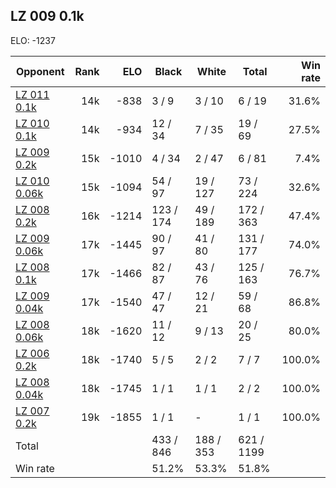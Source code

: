 ## LZ 009 0.1k ##

ELO: -1237

Opponent | Rank | ELO | Black | White | Total | Win rate
---------|-----:|----:|-------|-------|-------|-------:
[LZ 011 0.1k](LZ%20011%200.1k.md) | 14k | -838 | 3 / 9 | 3 / 10 | 6 / 19 | 31.6%
[LZ 010 0.1k](LZ%20010%200.1k.md) | 14k | -934 | 12 / 34 | 7 / 35 | 19 / 69 | 27.5%
[LZ 009 0.2k](LZ%20009%200.2k.md) | 15k | -1010 | 4 / 34 | 2 / 47 | 6 / 81 | 7.4%
[LZ 010 0.06k](LZ%20010%200.06k.md) | 15k | -1094 | 54 / 97 | 19 / 127 | 73 / 224 | 32.6%
[LZ 008 0.2k](LZ%20008%200.2k.md) | 16k | -1214 | 123 / 174 | 49 / 189 | 172 / 363 | 47.4%
[LZ 009 0.06k](LZ%20009%200.06k.md) | 17k | -1445 | 90 / 97 | 41 / 80 | 131 / 177 | 74.0%
[LZ 008 0.1k](LZ%20008%200.1k.md) | 17k | -1466 | 82 / 87 | 43 / 76 | 125 / 163 | 76.7%
[LZ 009 0.04k](LZ%20009%200.04k.md) | 17k | -1540 | 47 / 47 | 12 / 21 | 59 / 68 | 86.8%
[LZ 008 0.06k](LZ%20008%200.06k.md) | 18k | -1620 | 11 / 12 | 9 / 13 | 20 / 25 | 80.0%
[LZ 006 0.2k](LZ%20006%200.2k.md) | 18k | -1740 | 5 / 5 | 2 / 2 | 7 / 7 | 100.0%
[LZ 008 0.04k](LZ%20008%200.04k.md) | 18k | -1745 | 1 / 1 | 1 / 1 | 2 / 2 | 100.0%
[LZ 007 0.2k](LZ%20007%200.2k.md) | 19k | -1855 | 1 / 1 | - | 1 / 1 | 100.0%
Total | | | 433 / 846 | 188 / 353 | 621 / 1199 | 
Win rate| | | 51.2% | 53.3% | 51.8% | 
